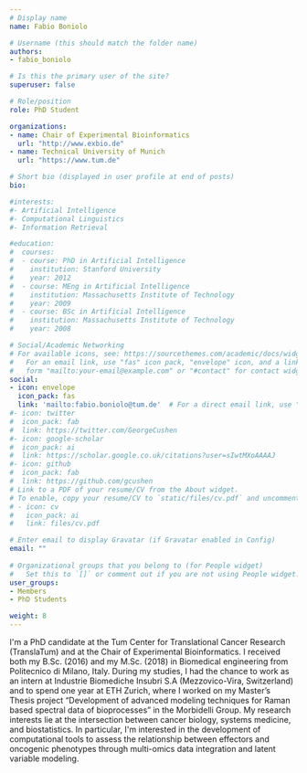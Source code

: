 ```yaml
---
# Display name
name: Fabio Boniolo

# Username (this should match the folder name)
authors:
- fabio_boniolo

# Is this the primary user of the site?
superuser: false

# Role/position
role: PhD Student

organizations:
- name: Chair of Experimental Bioinformatics
  url: "http://www.exbio.de"
- name: Technical University of Munich
  url: "https://www.tum.de"

# Short bio (displayed in user profile at end of posts)
bio:   

#interests:
#- Artificial Intelligence
#- Computational Linguistics
#- Information Retrieval

#education:
#  courses:
#  - course: PhD in Artificial Intelligence
#    institution: Stanford University
#    year: 2012
#  - course: MEng in Artificial Intelligence
#    institution: Massachusetts Institute of Technology
#    year: 2009
#  - course: BSc in Artificial Intelligence
#    institution: Massachusetts Institute of Technology
#    year: 2008

# Social/Academic Networking
# For available icons, see: https://sourcethemes.com/academic/docs/widgets/#icons
#   For an email link, use "fas" icon pack, "envelope" icon, and a link in the
#   form "mailto:your-email@example.com" or "#contact" for contact widget.
social:
- icon: envelope
  icon_pack: fas
  link: 'mailto:fabio.boniolo@tum.de'  # For a direct email link, use "mailto:test@example.org".
#- icon: twitter
#  icon_pack: fab
#  link: https://twitter.com/GeorgeCushen
#- icon: google-scholar
#  icon_pack: ai
#  link: https://scholar.google.co.uk/citations?user=sIwtMXoAAAAJ
#- icon: github
#  icon_pack: fab
#  link: https://github.com/gcushen
# Link to a PDF of your resume/CV from the About widget.
# To enable, copy your resume/CV to `static/files/cv.pdf` and uncomment the lines below.  
# - icon: cv
#   icon_pack: ai
#   link: files/cv.pdf

# Enter email to display Gravatar (if Gravatar enabled in Config)
email: ""
  
# Organizational groups that you belong to (for People widget)
#   Set this to `[]` or comment out if you are not using People widget.  
user_groups:
- Members
- PhD Students

weight: 8
---
```


I'm a PhD candidate at the Tum Center for Translational Cancer Research (TranslaTum) and at the Chair of Experimental Bioinformatics. I received both my B.Sc. (2016) and my M.Sc. (2018) in Biomedical engineering from Politecnico di Milano, Italy. During my studies, I had the chance to work as an intern at Industrie Biomediche Insubri S.A (Mezzovico-Vira, Switzerland) and to spend one year at ETH Zurich, where I worked on my Master’s Thesis project “Development of advanced modeling techniques for Raman based spectral data of bioprocesses” in the Morbidelli Group. My research interests lie at the intersection between cancer biology, systems medicine, and biostatistics. In particular, I'm interested in the development of computational tools to assess the relationship between effectors and oncogenic phenotypes through multi-omics data integration and latent variable modeling.
